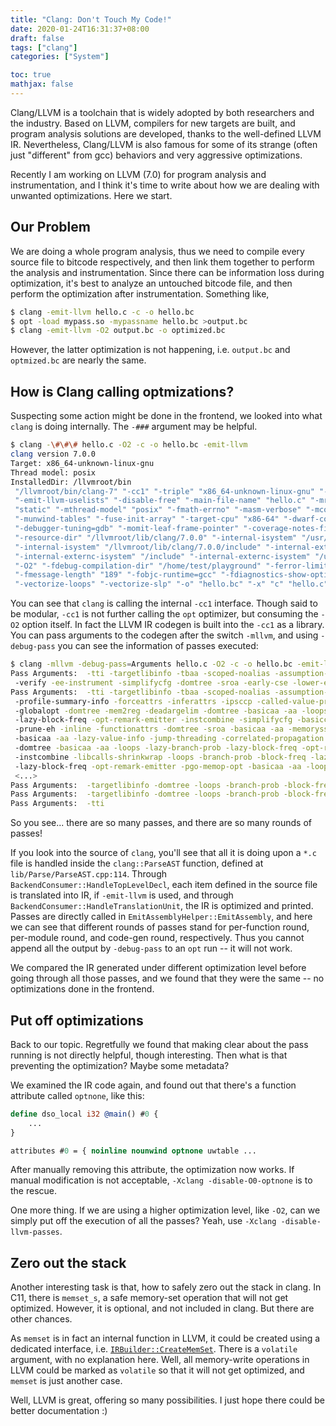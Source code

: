 ```yaml
---
title: "Clang: Don't Touch My Code!"
date: 2020-01-24T16:31:37+08:00
draft: false
tags: ["clang"]
categories: ["System"]

toc: true
mathjax: false
---
```


Clang/LLVM is a toolchain that is widely adopted by both researchers and the industry. Based on LLVM, compilers for new targets are built, and program analysis solutions are developed, thanks to the well-defined LLVM IR. Nevertheless, Clang/LLVM is also famous for some of its strange (often just "different" from gcc) behaviors and very aggressive optimizations.

Recently I am working on LLVM (7.0) for program analysis and instrumentation, and I think it's time to write about how we are dealing with unwanted optimizations. Here we start.

## Our Problem

We are doing a whole program analysis, thus we need to compile every source file to bitcode respectively, and then link them together to perform the analysis and instrumentation. Since there can be information loss during optimization, it's best to analyze an untouched bitcode file, and then perform the optimization after instrumentation. Something like,

```sh
$ clang -emit-llvm hello.c -c -o hello.bc
$ opt -load mypass.so -mypassname hello.bc >output.bc
$ clang -emit-llvm -O2 output.bc -o optimized.bc
```

However, the latter optimization is not happening, i.e. `output.bc` and `optmized.bc` are nearly the same.

## How is Clang calling optmizations?

Suspecting some action might be done in the frontend, we looked into what `clang` is doing internally. The `-###` argument may be helpful.

```sh
$ clang -\#\#\# hello.c -O2 -c -o hello.bc -emit-llvm
clang version 7.0.0
Target: x86_64-unknown-linux-gnu
Thread model: posix
InstalledDir: /llvmroot/bin
 "/llvmroot/bin/clang-7" "-cc1" "-triple" "x86_64-unknown-linux-gnu" "-emit-llvm-bc"
 "-emit-llvm-uselists" "-disable-free" "-main-file-name" "hello.c" "-mrelocation-model"
 "static" "-mthread-model" "posix" "-fmath-errno" "-masm-verbose" "-mconstructor-aliases"
 "-munwind-tables" "-fuse-init-array" "-target-cpu" "x86-64" "-dwarf-column-info"
 "-debugger-tuning=gdb" "-momit-leaf-frame-pointer" "-coverage-notes-file" "/home/test/playground/hello.gcno"
 "-resource-dir" "/llvmroot/lib/clang/7.0.0" "-internal-isystem" "/usr/local/include"
 "-internal-isystem" "/llvmroot/lib/clang/7.0.0/include" "-internal-externc-isystem" "/usr/include/x86_64-linux-gnu"
 "-internal-externc-isystem" "/include" "-internal-externc-isystem" "/usr/include"
 "-O2" "-fdebug-compilation-dir" "/home/test/playground" "-ferror-limit" "19"
 "-fmessage-length" "189" "-fobjc-runtime=gcc" "-fdiagnostics-show-option" "-fcolor-diagnostics"
 "-vectorize-loops" "-vectorize-slp" "-o" "hello.bc" "-x" "c" "hello.c" "-faddrsig"
```

You can see that `clang` is calling the internal `-cc1` interface. Though said to be modular, `-cc1` is not further calling the `opt` optimizer, but consuming the `-O2` option itself. In fact the LLVM IR codegen is built into the `-cc1` as a library. You can pass arguments to the codegen after the switch `-mllvm`, and using `-debug-pass` you can see the information of passes executed:

```sh
$ clang -mllvm -debug-pass=Arguments hello.c -O2 -c -o hello.bc -emit-llvm
Pass Arguments:  -tti -targetlibinfo -tbaa -scoped-noalias -assumption-cache-tracker
 -verify -ee-instrument -simplifycfg -domtree -sroa -early-cse -lower-expect
Pass Arguments:  -tti -targetlibinfo -tbaa -scoped-noalias -assumption-cache-tracker
 -profile-summary-info -forceattrs -inferattrs -ipsccp -called-value-propagation
 -globalopt -domtree -mem2reg -deadargelim -domtree -basicaa -aa -loops -lazy-branch-prob
 -lazy-block-freq -opt-remark-emitter -instcombine -simplifycfg -basiccg -globals-aa
 -prune-eh -inline -functionattrs -domtree -sroa -basicaa -aa -memoryssa -early-cse-memssa
 -basicaa -aa -lazy-value-info -jump-threading -correlated-propagation -simplifycfg
 -domtree -basicaa -aa -loops -lazy-branch-prob -lazy-block-freq -opt-remark-emitter
 -instcombine -libcalls-shrinkwrap -loops -branch-prob -block-freq -lazy-branch-prob
 -lazy-block-freq -opt-remark-emitter -pgo-memop-opt -basicaa -aa -loops -lazy-branch-prob
 <...>
Pass Arguments:  -targetlibinfo -domtree -loops -branch-prob -block-freq
Pass Arguments:  -targetlibinfo -domtree -loops -branch-prob -block-freq
Pass Arguments:  -tti
```

So you see... there are so many passes, and there are so many rounds of passes!

If you look into the source of `clang`, you'll see that all it is doing upon a `*.c` file is handled inside the `clang::ParseAST` function, defined at `lib/Parse/ParseAST.cpp:114`. Through `BackendConsumer::HandleTopLevelDecl`, each item defined in the source file is translated into IR, if `-emit-llvm` is used, and through `BackendConsumer::HandleTranslationUnit`, the IR is optimized and printed. Passes are directly called in `EmitAssemblyHelper::EmitAssembly`, and here we can see that different rounds of passes stand for per-function round, per-module round, and code-gen round, respectively. Thus you cannot append all the output by `-debug-pass` to an `opt` run -- it will not work.

We compared the IR generated under different optimization level before going through all those passes, and we found that they were the same -- no optimizations done in the frontend.

## Put off optimizations

Back to our topic. Regretfully we found that making clear about the pass running is not directly helpful, though interesting. Then what is that preventing the optimization? Maybe some metadata?

We examined the IR code again, and found out that there's a function attribute called `optnone`, like this:

```ll
define dso_local i32 @main() #0 {
    ...
}

attributes #0 = { noinline nounwind optnone uwtable ...
```

After manually removing this attribute, the optimization now works. If manual modification is not acceptable, `-Xclang -disable-O0-optnone` is to the rescue.

One more thing. If we are using a higher optimization level, like `-O2`, can we simply put off the execution of all the passes? Yeah, use `-Xclang -disable-llvm-passes`.

## Zero out the stack

Another interesting task is that, how to safely zero out the stack in clang. In C11, there is `memset_s`, a safe memory-set operation that will not get optimized. However, it is optional, and not included in clang. But there are other chances.

As `memset` is in fact an internal function in LLVM, it could be created using a dedicated interface, i.e. [`IRBuilder::CreateMemSet`](http://llvm.org/doxygen/classllvm_1_1IRBuilderBase.html#a7a87ff785ecd8547f1fb561b6016827e). There is a `volatile` argument, with no explanation here. Well, all memory-write operations in LLVM could be marked as `volatile` so that it will not get optimized, and `memset` is just another case.

Well, LLVM is great, offering so many possibilities. I just hope there could be better documentation :)

